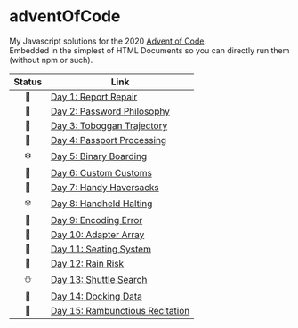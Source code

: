 # adventOfCode

My Javascript solutions for the 2020 [Advent of Code](https://adventofcode.com/).  
Embedded in the simplest of HTML Documents so you can directly run them (without npm or such).  

| Status | Link                                                              |
| :----: | ----------------------------------------------------------------- |
|   🎄    | [Day 1: Report Repair](/Day-01-Report-Repair)                     |
|   🎁    | [Day 2: Password Philosophy](/Day-02-Password-Philosophy)         |
|   🌟    | [Day 3: Toboggan Trajectory](/Day-03-Toboggan-Trajectory)         |
|   🎅    | [Day 4: Passport Processing](/Day-04-Passport-Processing)         |
|   ❄️    | [Day 5: Binary Boarding](/Day-05-Binary-Boarding)                 |
|   🍪    | [Day 6: Custom Customs](/Day-06-Custom-Customs)                   |
|   🎄    | [Day 7: Handy Haversacks](/Day-07-Handy-Haversacks)               |
|   ❄️    | [Day 8: Handheld Halting](/Day-08-Handheld-Halting)               |
|   🌟    | [Day 9: Encoding Error](/Day-09-Encoding-Error)                   |
|   🎅    | [Day 10: Adapter Array](/Day-10-Adapter-Array)                    |
|   🦌    | [Day 11: Seating System](/Day-11-Seating-System)                  |
|   🎅    | [Day 12: Rain Risk](/Day-12-Rain-Risk)                            |
|   ⛄    | [Day 13: Shuttle Search](/Day-13-Shuttle-Search)                  |
|   🎁    | [Day 14: Docking Data](/Day-14-Docking-Data)                      |
|   🧝    | [Day 15: Rambunctious Recitation](Day-15-Rambunctious-Recitation) |